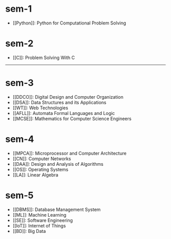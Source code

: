# sem-1

- [[Python]]: Python for Computational Problem Solving

# sem-2

- [[C]]: Problem Solving With C

---

# sem-3

- [[DDCO]]: Digital Design and Computer Organization
- [[DSA]]: Data Structures and its Applications
- [[WT]]: Web Technologies
- [[AFLL]]: Automata Formal Languages and Logic
- [[MCSE]]: Mathematics for Computer Science Engineers

# sem-4

- [[MPCA]]: Microprocessor and Computer Architecture
- [[CN]]: Computer Networks
- [[DAA]]: Design and Analysis of Algorithms
- [[OS]]: Operating Systems
- [[LA]]: Linear Algebra

# sem-5

- [[DBMS]]: Database Management System
- [[ML]]: Machine Learning
- [[SE]]: Software Engineering
- [[IoT]]: Internet of Things
- [[BD]]: Big Data
